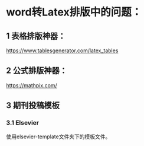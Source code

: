 # word转Latex排版中的问题：

## 1 表格排版神器：

https://www.tablesgenerator.com/latex_tables

## 2 公式排版神器：

https://mathpix.com/

## 3 期刊投稿模板

### 3.1 Elsevier

使用elsevier-template文件夹下的模板文件。



